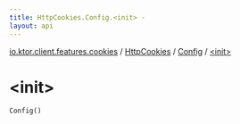 ```yaml
---
title: HttpCookies.Config.<init> - 
layout: api
---
```


<div class='api-docs-breadcrumbs'><a href="../../index.html">io.ktor.client.features.cookies</a> / <a href="../index.html">HttpCookies</a> / <a href="index.html">Config</a> / <a href="./-init-.html">&lt;init&gt;</a></div>

# &lt;init&gt;

<div class="signature"><code><span class="identifier">Config</span><span class="symbol">(</span><span class="symbol">)</span></code></div>
